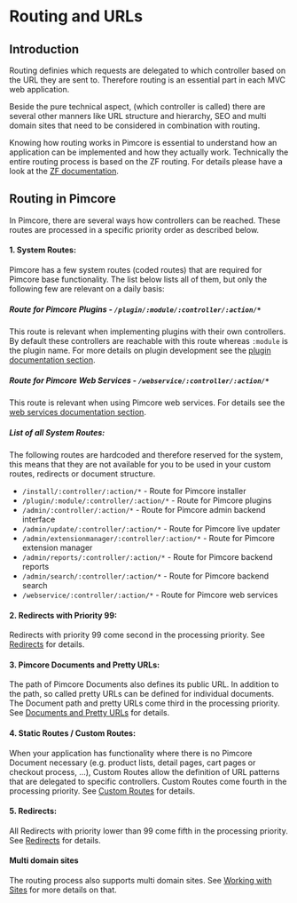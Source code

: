 # Routing and URLs 

## Introduction
Routing definies which requests are delegated to which controller based on the URL they are sent to. Therefore routing
 is an essential part in each MVC web application. 
 
Beside the pure technical aspect, (which controller is called) there are several other manners like 
 URL structure and hierarchy, SEO and multi domain sites that need to be considered in combination with routing.
   
Knowing how routing works in Pimcore is essential to understand how an application can be implemented and how 
 they actually work. Technically the entire routing process is based on the ZF routing. For details please have a look at the 
 [ZF documentation](https://framework.zend.com/manual/1.12/en/zend.controller.router.html). 
 

## Routing in Pimcore
In Pimcore, there are several ways how controllers can be reached. These routes are processed in a specific priority 
order as described below. 

#### 1. System Routes:
Pimcore has a few system routes (coded routes) that are required for Pimcore base functionality. The list below lists all of them, 
but only the following few are relevant on a daily basis: 
##### Route for Pimcore Plugins - `/plugin/:module/:controller/:action/*`
This route is relevant when implementing plugins with their own controllers. By default these controllers are reachable 
with this route whereas `:module` is the plugin name. For more details on plugin development see the 
[plugin documentation section](../../10_Extending_Pimcore/13_Plugin_Developers_Guide/01_Plugin_Anatomy.md). 
 
##### Route for Pimcore Web Services - `/webservice/:controller/:action/*`
This route is relevant when using Pimcore web services. For details see the 
[web services documentation section](../../14_Web_Services/README.md). 

  
##### List of all System Routes: 
The following routes are hardcoded and therefore reserved for the system, this means that they are not available for 
you to be used in your custom routes, redirects or document structure. 
* `/install/:controller/:action/*` - Route for Pimcore installer
* `/plugin/:module/:controller/:action/*` - Route for Pimcore plugins
* `/admin/:controller/:action/*` - Route for Pimcore admin backend interface
* `/admin/update/:controller/:action/*` - Route for Pimcore live updater
* `/admin/extensionmanager/:controller/:action/*` - Route for Pimcore extension manager
* `/admin/reports/:controller/:action/*` - Route for Pimcore backend reports
* `/admin/search/:controller/:action/*` - Route for Pimcore backend search
* `/webservice/:controller/:action/*` - Route for Pimcore web services
   
   
#### 2. Redirects with Priority 99:  
Redirects with priority 99 come second in the processing priority. See [Redirects](./04_Redirects.md) for details. 
   
#### 3. Pimcore Documents and Pretty URLs:
The path of Pimcore Documents also defines its public URL. In addition to the path, so called pretty URLs can be defined for
 individual documents. The Document path and pretty URLs come third in the processing priority. 
 See [Documents and Pretty URLs](./00_Documents_and_Pretty_URLs.md) for details. 


#### 4. Static Routes / Custom Routes: 
When your application has functionality where there is no Pimcore Document necessary (e.g. product lists, detail pages, 
 cart pages or checkout process, ...), Custom Routes allow the definition of URL patterns that are delegated to specific
 controllers. Custom Routes come fourth in the processing priority. See [Custom Routes](./02_Custom_Routes.md) for details.


#### 5. Redirects: 
All Redirects with priority lower than 99 come fifth in the processing priority. 
See [Redirects](./04_Redirects.md) for details. 


#### Multi domain sites
The routing process also supports multi domain sites. 
See [Working with Sites](./08_Working_with_Sites.md) for more details on that. 